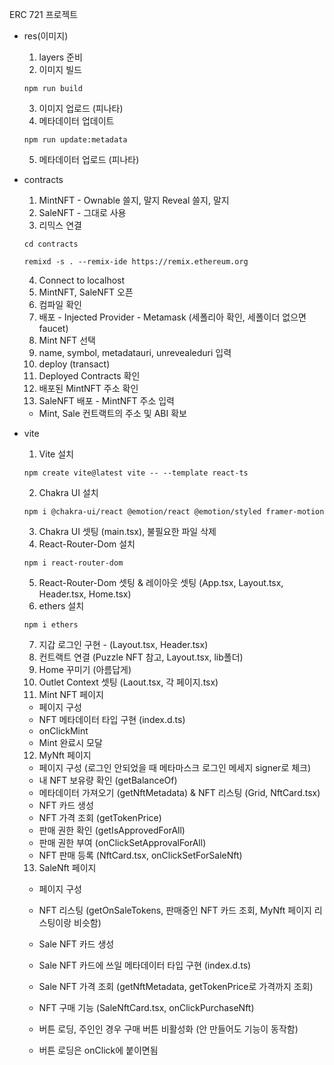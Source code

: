 ERC 721 프로젝트

- res(이미지)

  1. layers 준비
  2. 이미지 빌드

  ```
  npm run build
  ```

  3. 이미지 업로드 (피나타)
  4. 메타데이터 업데이트

  ```
  npm run update:metadata
  ```

  5. 메타데이터 업로드 (피나타)

- contracts

  1. MintNFT - Ownable 쓸지, 말지
     Reveal 쓸지, 말지
  2. SaleNFT - 그대로 사용
  3. 리믹스 연결

  ```
  cd contracts
  ```

  ```
  remixd -s . --remix-ide https://remix.ethereum.org
  ```

  4. Connect to localhost
  5. MintNFT, SaleNFT 오픈
  6. 컴파일 확인
  7. 배포 - Injected Provider - Metamask (세폴리아 확인, 세폴이더 없으면 faucet)
  8. Mint NFT 선택
  9. name, symbol, metadatauri, unrevealeduri 입력
  10. deploy (transact)
  11. Deployed Contracts 확인
  12. 배포된 MintNFT 주소 확인
  13. SaleNFT 배포 - MintNFT 주소 입력

  - Mint, Sale 컨트랙트의 주소 및 ABI 확보

- vite

  1. Vite 설치

  ```
  npm create vite@latest vite -- --template react-ts
  ```

  2. Chakra UI 설치

  ```
  npm i @chakra-ui/react @emotion/react @emotion/styled framer-motion
  ```

  3. Chakra UI 셋팅 (main.tsx), 불필요한 파일 삭제
  4. React-Router-Dom 설치

  ```
  npm i react-router-dom
  ```

  5. React-Router-Dom 셋팅 & 레이아웃 셋팅 (App.tsx, Layout.tsx, Header.tsx, Home.tsx)
  6. ethers 설치

  ```
  npm i ethers
  ```

  7. 지갑 로그인 구현 - (Layout.tsx, Header.tsx)
  8. 컨트랙트 연결 (Puzzle NFT 참고, Layout.tsx, lib폴더)
  9. Home 꾸미기 (아름답게)
  10. Outlet Context 셋팅 (Laout.tsx, 각 페이지.tsx)
  11. Mint NFT 페이지

  - 페이지 구성
  - NFT 메타데이터 타입 구현 (index.d.ts)
  - onClickMint
  - Mint 완료시 모달

  12. MyNft 페이지

  - 페이지 구성 (로그인 안되었을 때 메타마스크 로그인 메세지 signer로 체크)
  - 내 NFT 보유량 확인 (getBalanceOf)
  - 메타데이터 가져오기 (getNftMetadata) & NFT 리스팅 (Grid, NftCard.tsx)
  - NFT 카드 생성
  - NFT 가격 조회 (getTokenPrice)
  - 판매 권한 확인 (getIsApprovedForAll)
  - 판매 권한 부여 (onClickSetApprovalForAll)
  - NFT 판매 등록 (NftCard.tsx, onClickSetForSaleNft)

  13. SaleNft 페이지

  - 페이지 구성
  - NFT 리스팅 (getOnSaleTokens, 판매중인 NFT 카드 조회, MyNft 페이지 리스팅이랑 비슷함)
  - Sale NFT 카드 생성
  - Sale NFT 카드에 쓰일 메타데이터 타입 구현 (index.d.ts)
  - Sale NFT 가격 조회 (getNftMetadata, getTokenPrice로 가격까지 조회)
  - NFT 구매 기능 (SaleNftCard.tsx, onClickPurchaseNft)

  - 버튼 로딩, 주인인 경우 구매 버튼 비활성화 (안 만들어도 기능이 동작함)
  - 버튼 로딩은 onClick에 붙이면됨
